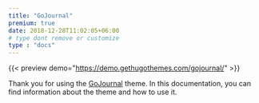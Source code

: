 ```yaml
---
title: "GoJournal"
premium: true
date: 2018-12-28T11:02:05+06:00 
# type dont remove or customize
type : "docs"
---
```


{{< preview demo="https://demo.gethugothemes.com/gojournal/" >}}

Thank you for using the [GoJournal](https://gethugothemes.com/themes/goJournal-hugo/) theme. In this documentation, you can find information about the theme and how to use it.